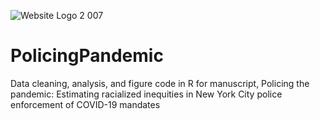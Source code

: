 ![Website Logo 2 007](https://user-images.githubusercontent.com/10872233/125971684-92770e3c-fe50-4a69-910b-41a6e365108d.jpeg)
# PolicingPandemic
Data cleaning, analysis, and figure code in R for manuscript, Policing the pandemic: Estimating racialized inequities in New York City police enforcement of COVID-19 mandates
